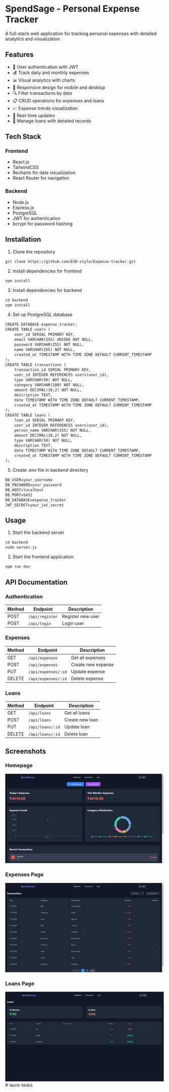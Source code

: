 # SpendSage - Personal Expense Tracker
A full-stack web application for tracking personal expenses with detailed analytics and visualization.

## Features
- 🔐 User authentication with JWT
- 💰 Track daily and monthly expenses
- 📊 Visual analytics with charts
- 📱 Responsive design for mobile and desktop
- 🔍 Filter transactions by date
- 📋 CRUD operations for expenses and loans
- 📈 Expense trends visualization
- 🔄 Real-time updates
- 💸 Manage loans with detailed records

## Tech Stack
### Frontend
- React.js
- TailwindCSS
- Recharts for data visualization
- React Router for navigation

### Backend
- Node.js
- Express.js
- PostgreSQL
- JWT for authentication
- bcrypt for password hashing

## Installation
1. Clone the repository
```
git clone https://github.com/ESR-style/Expense-tracker.git
```

2. Install dependencies for frontend
```
npm install
```

3. Install dependencies for backend
```
cd backend
npm install
```

4. Set up PostgreSQL database
```
CREATE DATABASE expense_tracker;
CREATE TABLE users (
    user_id SERIAL PRIMARY KEY,
    email VARCHAR(255) UNIQUE NOT NULL,
    password VARCHAR(255) NOT NULL,
    name VARCHAR(255) NOT NULL,
    created_at TIMESTAMP WITH TIME ZONE DEFAULT CURRENT_TIMESTAMP
);
CREATE TABLE transactions (
    transaction_id SERIAL PRIMARY KEY,
    user_id INTEGER REFERENCES users(user_id),
    type VARCHAR(50) NOT NULL,
    category VARCHAR(100) NOT NULL,
    amount DECIMAL(10,2) NOT NULL,
    description TEXT,
    date TIMESTAMP WITH TIME ZONE DEFAULT CURRENT_TIMESTAMP,
    created_at TIMESTAMP WITH TIME ZONE DEFAULT CURRENT_TIMESTAMP
);
CREATE TABLE loans (
    loan_id SERIAL PRIMARY KEY,
    user_id INTEGER REFERENCES users(user_id),
    person_name VARCHAR(255) NOT NULL,
    amount DECIMAL(10,2) NOT NULL,
    type VARCHAR(50) NOT NULL,
    description TEXT,
    date TIMESTAMP WITH TIME ZONE DEFAULT CURRENT_TIMESTAMP,
    created_at TIMESTAMP WITH TIME ZONE DEFAULT CURRENT_TIMESTAMP
);
```

5. Create .env file in backend directory
```
DB_USER=your_username
DB_PASSWORD=your_password
DB_HOST=localhost
DB_PORT=5432
DB_DATABASE=expense_tracker
JWT_SECRET=your_jwt_secret
```

## Usage  

1. Start the backend server
```
cd backend
node server.js
```

2. Start the frontend application
```
npm run dev
```

## API Documentation

### Authentication
| Method | Endpoint | Description |
|--------|----------|-------------|
| POST | `/api/register` | Register new user |
| POST | `/api/login` | Login user |

### Expenses
| Method | Endpoint | Description |
|--------|----------|-------------|
| GET | `/api/expenses` | Get all expenses |
| POST | `/api/expenses` | Create new expense |
| PUT | `/api/expenses/:id` | Update expense |
| DELETE | `/api/expenses/:id` | Delete expense |

### Loans
| Method | Endpoint | Description |
|--------|----------|-------------|
| GET | `/api/loans` | Get all loans |
| POST | `/api/loans` | Create new loan |
| PUT | `/api/loans/:id` | Update loan |
| DELETE | `/api/loans/:id` | Delete loan |

## Screenshots

### Homepage
![Homepage Screenshot](/public/Screenshot%20(190).png)

### Expenses Page
![Expenses Page Screenshot](/public/Screenshot%20(191).png)

### Loans Page
![Loans Page Screenshot](/public/Screenshot%20(192).png)#   i a u r o - t a s k s 
 
 
